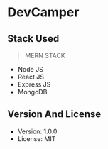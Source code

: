 # DevCamper

## Stack Used
> MERN STACK
- Node JS
- React JS 
- Express JS
- MongoDB 



<!-- ## Usage

Rename "config/config.env.env" to "config/config.env" and update the values/settings to your own -->

<!-- ## Install Dependencies

```
npm install
```

## Run App

```
# Run in dev mode
npm run dev

# Run in prod mode
npm start
``` -->

## Version And License
- Version: 1.0.0
- License: MIT